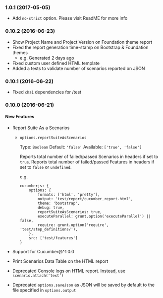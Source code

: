 ### 1.0.1 (2017-05-05)

* Add `no-strict` option. Please visit ReadME for more info

### 0.10.2 (2016-06-23)

* Show Project Name and Project Version on Foundation theme report
* Fixed the report generation time-stamp on Bootstrap & Foundation themes
    * e.g. Generated 2 days ago
* Fixed custom user defined HTML template
* Added a tests to validate number of scenarios reported on JSON


### 0.10.1 (2016-06-22)

* Fixed `chai` dependencies for /test

### 0.10.0 (2016-06-21)

#### New Features

* Report Suite As a Scenarios
    * `options.reportSuiteAsScenarios`
        
        Type: `Boolean`
        Default: `'false'`
        Available: `['true', 'false']`

        Reports total number of failed/passed Scenarios in headers if set to `true`. 
        Reports total number of failed/passed Features in headers if set to `false` or `undefined`.
        
        e.g. 
        
        ```
        cucumberjs: {
            options: {
                formats: ['html', 'pretty'],
                output: 'test/report/cucumber_report.html',
                theme: 'bootstrap',
                debug: true,
                reportSuiteAsScenarios: true,
                executeParallel: grunt.option('executeParallel') || false,
                require: grunt.option('require', 'test/step_definitions/'),
            },
            src: ['test/features']
        }
        ```

* Support for Cucumber@^1.0.0

* Print Scenarios Data Table on the HTML report

* Deprecated Console logs on HTML report. Instead, use `scenario.attach('text')` 

* Deprecated `options.saveJson` as JSON will be saved by default to the file specified in `options.output`
